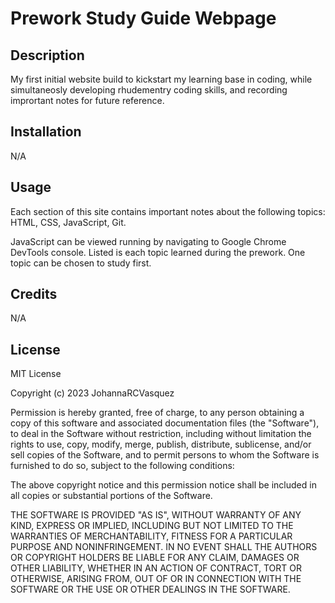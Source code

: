 # Prework Study Guide Webpage

## Description

My first initial website build to kickstart my learning base in coding, while simultaneosly developing rhudementry coding skills, and recording imprortant notes for future reference.

## Installation

N/A

## Usage

Each section of this site contains important notes about the following topics: HTML, CSS, JavaScript, Git. 

JavaScript can be viewed running by navigating to Google Chrome DevTools console. Listed is each topic learned during the prework. One topic can be chosen to study first.

## Credits

N/A

## License

MIT License

Copyright (c) 2023 JohannaRCVasquez

Permission is hereby granted, free of charge, to any person obtaining a copy
of this software and associated documentation files (the "Software"), to deal
in the Software without restriction, including without limitation the rights
to use, copy, modify, merge, publish, distribute, sublicense, and/or sell
copies of the Software, and to permit persons to whom the Software is
furnished to do so, subject to the following conditions:

The above copyright notice and this permission notice shall be included in all
copies or substantial portions of the Software.

THE SOFTWARE IS PROVIDED "AS IS", WITHOUT WARRANTY OF ANY KIND, EXPRESS OR
IMPLIED, INCLUDING BUT NOT LIMITED TO THE WARRANTIES OF MERCHANTABILITY,
FITNESS FOR A PARTICULAR PURPOSE AND NONINFRINGEMENT. IN NO EVENT SHALL THE
AUTHORS OR COPYRIGHT HOLDERS BE LIABLE FOR ANY CLAIM, DAMAGES OR OTHER
LIABILITY, WHETHER IN AN ACTION OF CONTRACT, TORT OR OTHERWISE, ARISING FROM,
OUT OF OR IN CONNECTION WITH THE SOFTWARE OR THE USE OR OTHER DEALINGS IN THE
SOFTWARE.
